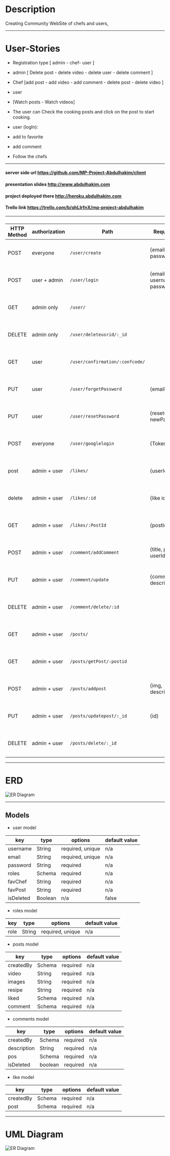# Description
Creating Community WebSite of chefs and users, 


---

# User-Stories

- Registration type [ admin - chef- user ]

- admin [ Delete post - delete video - delete user - delete comment ]

- Chef [add post - add video - add comment - delete post - delete video ]

- user
- [Watch posts - Watch videos]
- The user can Check the cooking posts and click on the post to start cooking.
- user (logIn):
- add to favorite
- add comment 
- Follow the chefs
---
#### server side url https://github.com/MP-Project-Abdulhakim/client
#### presentation slides http://www.abdulhakim.com
#### project deployed there http://heroku.abdulhakim.com
#### Trello link https://trello.com/b/qhLIrfnX/mp-project-abdulhakim

---
###
 HTTP Method  | authorization     |    Path                            |  Request  Body       | HTTP Code              
------------- | -----------   | ---------------------------            |----------------------  |---------
POST          | everyone      |`/user/create`        |{email,username, password, role} | ok 200 , error 400
POST          | user + admin  |`/user/login`                        |{email or username, password}| ok 200 , error 400
GET           | admin only    |`/user/`                           | | ok 200 , error 400
DELETE        | admin only    |`/user/deleteusrid/:_id`             |   |ok 200 , error 400
GET           | user          |`/user/confirmation/:confcode/`     |    |ok 200 , error 400
PUT           | user          |`/user/forgetPassword`          |{email}|ok 200 , error 400
PUT           | user          |`/user/resetPassword` |{resetCode, newPassword} | ok 200 , error 400
POST          | everyone      |`/user/googlelogin`  |{Token id} | ok 200 , error 400
post          | admin + user  |`/likes/`     |{userId, PostId} | ok 200 , error 400
delete        | admin + user  |`/likes/:id`                  |{like id}| ok 200 , error 400
GET           | admin + user  |`/likes/:PostId`                    |{postId}| ok 200 , error 400
POST          | admin + user  |`/comment/addComment`                  |{title, postId, userId}| ok 200 , error 400
PUT           | admin + user  |`/comment/update`                    |{commentId, description}| ok 200 , error 400
DELETE        | admin + user  |`/comment/delete/:id`                  | | ok 200 , error 400
GET           | admin + user  |`/posts/`                               | | ok 200 , error 400
GET           | admin + user  |`/posts/getPost/:postid`                || ok 200 , error 400
POST          | admin + user  |`/posts/addpost`                    |{img, description} | ok 200 , error 400
PUT           | admin + user  |`/posts/updatepost/:_id`               |{id}| ok 200 , error 400
DELETE        | admin + user  |`/posts/delete/:_id`                | | ok 200 , error 400

---
# ERD


![ER Diagram](https://github.com/AbdulhakimAloudah/User-Stories/blob/main/img/Untitled%20Diagram.drawio%20(3).png)


---
## Models

- user model

| key        | type            | options          | default value |
| ---------- | --------------- | ---------------- | ------------- |
| username   | String          | required, unique | n/a           |
| email      | String          | required, unique | n/a           |
| password   | String          | required         | n/a           |
| roles      | Schema <roles>  | required         | n/a           |
| favChef    | String          | required         | n/a           |
| favPost   | String          | required         | n/a           |
| isDeleted  | Boolean         | n/a              | false         |

- roles model

| key  | type   | options          | default value |
| ---- | ------ | ---------------- | ------------- |
| role | String | required, unique | n/a           |

- posts model

| key         | type              | options  | default value |
| ----------- | ----------------- | -------- | ------------- |
| createdBy | Schema <user>            | required | n/a           |
| video      | String     | required | n/a           |
  | images      | String     | required | n/a           |
 | resipe      | String     | required | n/a           |
| liked        | Schema <like>            | required | n/a           |
| comment        | Schema <comments>            | required | n/a           |

- comments model

| key         | type            | options  | default value |
| ----------- | --------------- | -------- | ------------- |
| createdBy | Schema <user>            | required | n/a           |
| description | String          | required | n/a           |
| pos    | Schema <posts>   | required | n/a           |
| isDeleted    | boolean   | required | n/a           |

- like model

| key         | type            | options  | default value |
| ----------- | --------------- | -------- | ------------- |
| createdBy      | Schema <user>   | required | n/a           |
| post    | Schema <posts> | required | n/a            |

---
# UML Diagram

![ER Diagram](https://github.com/AbdulhakimAloudah/User-Stories/blob/main/img/Untitled%20Diagram.drawio%20(4).png)


